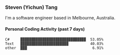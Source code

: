 ### Steven (Yichun) Tang

I'm a software engineer based in Melbourne, Australia.

#### Personal Coding Activity (past 7 days)
```
C#     ▓▓▓▓▓▓▓▓▓▓▓▓▓▓▓▓▓▓▓▓▓▓▓▓▓▓▓▓▓▓  53.05%
Text   ▓▓▓▓▓▓▓▓▓▓▓▓▓▓▓▓▓▓▓▓▓▓          40.03%
other  ▓▓▓                              6.91%
```

